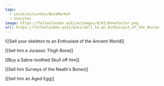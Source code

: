 ```yaml
---
tags:
  - Location/London/BoneMarket
  - Storylet
image: https://fallenlondon.wiki/w/images/8/81/Benefactor.png
url: https://fallenlondon.wiki/wiki/Sell_to_an_Enthusiast_of_the_Ancient_World
---
```


![[Sell your skeleton to an Enthusiast of the Ancient World]]

[[Sell him a Jurassic Thigh Bone]]

[[Buy a Sabre-toothed Skull off him]]

[[Sell him Surveys of the Neath's Bones]]

[[Sell him an Aged Egg]]